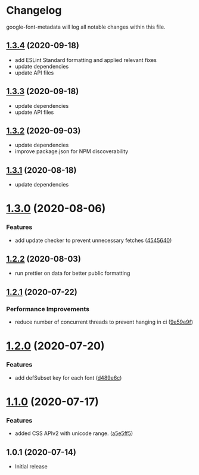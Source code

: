 # Changelog

google-font-metadata will log all notable changes within this file.

## [1.3.4](https://github.com/fontsource/google-font-metadata/releases/tag/v1.3.4) (2020-09-18)

- add ESLint Standard formatting and applied relevant fixes
- update dependencies
- update API files

## [1.3.3](https://github.com/fontsource/google-font-metadata/releases/tag/v1.3.3) (2020-09-18)

- update dependencies
- update API files

## [1.3.2](https://github.com/fontsource/google-font-metadata/releases/tag/v1.3.2) (2020-09-03)

- update dependencies
- improve package.json for NPM discoverability

## [1.3.1](https://github.com/fontsource/google-font-metadata/releases/tag/v1.3.1) (2020-08-18)

- update dependencies

# [1.3.0](https://github.com/fontsource/google-font-metadata/releases/tag/v1.3.0) (2020-08-06)

### Features

- add update checker to prevent unnecessary fetches ([4545640](https://github.com/DecliningLotus/google-font-metadata/commit/4545640ca0b4765f238f69de455368c5c53bde73))

## [1.2.2](https://github.com/fontsource/google-font-metadata/releases/tag/v1.2.2) (2020-08-03)

- run prettier on data for better public formatting

## [1.2.1](https://github.com/fontsource/google-font-metadata/releases/tag/v1.2.1) (2020-07-22)

### Performance Improvements

- reduce number of concurrent threads to prevent hanging in ci ([9e59e9f](https://github.com/DecliningLotus/google-font-metadata/commit/9e59e9f490ffe510e7ca87ec3741f3781aa3b7e2))

# [1.2.0](https://github.com/fontsource/google-font-metadata/releases/tag/v1.2.0) (2020-07-20)

### Features

- add defSubset key for each font ([d489e6c](https://github.com/DecliningLotus/google-font-metadata/commit/d489e6ccdb79f68fc160aa834228742de135e24c))

# [1.1.0](https://github.com/fontsource/google-font-metadata/releases/tag/v1.1.0) (2020-07-17)

### Features

- added CSS APIv2 with unicode range. ([a5e5ff5](https://github.com/DecliningLotus/google-font-metadata/commit/a5e5ff5c63810bf80e0a0e7fb68dc8a55ae6db6b))

## 1.0.1 (2020-07-14)

- Initial release

